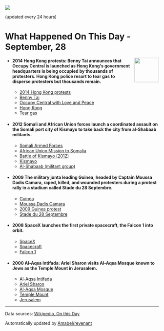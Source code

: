 <img src="https://img.shields.io/badge/last%20updated%20at-2020--09--28%2000%3A11%20(UTC)-brightgreen?style=for-the-badge">

(updated every 24 hours)

# What Happened On This Day - September, 28

<img align="right" src="https://user-images.githubusercontent.com/12688422/87848414-3e9d0800-c91b-11ea-84df-7ebcb2c52b8d.png" width="80px">

- #### 2014 Hong Kong protests: Benny Tai announces that Occupy Central is launched as Hong Kong's government headquarters is being occupied by thousands of protesters. Hong Kong police resort to tear gas to disperse protesters but thousands remain.

  - [2014 Hong Kong protests](https://wikipedia.org/wiki/2014_Hong_Kong_protests)
  - [Benny Tai](https://wikipedia.org/wiki/Benny_Tai)
  - [Occupy Central with Love and Peace](https://wikipedia.org/wiki/Occupy_Central_with_Love_and_Peace)
  - [Hong Kong](https://wikipedia.org/wiki/Hong_Kong)
  - [Tear gas](https://wikipedia.org/wiki/Tear_gas)

- #### 2012 Somali and African Union forces launch a coordinated assault on the Somali port city of Kismayo to take back the city from al-Shabaab militants.

  - [Somali Armed Forces](https://wikipedia.org/wiki/Somali_Armed_Forces)
  - [African Union Mission to Somalia](https://wikipedia.org/wiki/African_Union_Mission_to_Somalia)
  - [Battle of Kismayo (2012)](https://wikipedia.org/wiki/Battle_of_Kismayo_(2012))
  - [Kismayo](https://wikipedia.org/wiki/Kismayo)
  - [Al-Shabaab (militant group)](https://wikipedia.org/wiki/Al-Shabaab_(militant_group))

- #### 2009 The military junta leading Guinea, headed by Captain Moussa Dadis Camara, raped, killed, and wounded protesters during a protest rally in a stadium called Stade du 28 Septembre.

  - [Guinea](https://wikipedia.org/wiki/Guinea)
  - [Moussa Dadis Camara](https://wikipedia.org/wiki/Moussa_Dadis_Camara)
  - [2009 Guinea protest](https://wikipedia.org/wiki/2009_Guinea_protest)
  - [Stade du 28 Septembre](https://wikipedia.org/wiki/Stade_du_28_Septembre)

- #### 2008 SpaceX launches the first private spacecraft, the Falcon 1 into orbit.

  - [SpaceX](https://wikipedia.org/wiki/SpaceX)
  - [Spacecraft](https://wikipedia.org/wiki/Spacecraft)
  - [Falcon 1](https://wikipedia.org/wiki/Falcon_1)

- #### 2000 Al-Aqsa Intifada: Ariel Sharon visits Al-Aqsa Mosque known to Jews as the Temple Mount in Jerusalem.

  - [Al-Aqsa Intifada](https://wikipedia.org/wiki/Al-Aqsa_Intifada)
  - [Ariel Sharon](https://wikipedia.org/wiki/Ariel_Sharon)
  - [Al-Aqsa Mosque](https://wikipedia.org/wiki/Al-Aqsa_Mosque)
  - [Temple Mount](https://wikipedia.org/wiki/Temple_Mount)
  - [Jerusalem](https://wikipedia.org/wiki/Jerusalem)
---

Data sources: [Wikipedia, On this Day](https://byabbe.se/on-this-day/)

Automatically updated by [Amabel/revenant](https://github.com/Amabel/revenant)
